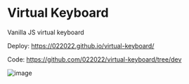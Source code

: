 # Virtual Keyboard

Vanilla JS virtual keyboard

Deploy: https://022022.github.io/virtual-keyboard/

Code: https://github.com/022022/virtual-keyboard/tree/dev


![image](https://user-images.githubusercontent.com/99475472/167350016-1d338006-af40-4ad1-83e4-a3d6e18d8974.png)



